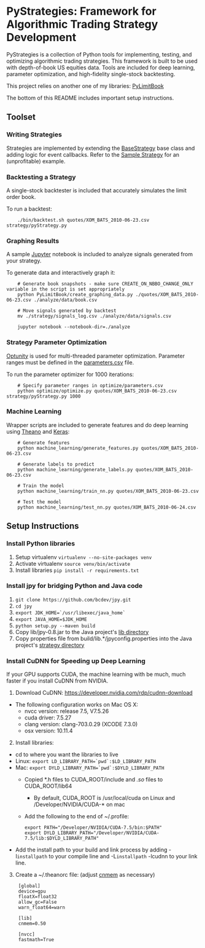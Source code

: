 # PyStrategies: Framework for Algorithmic Trading Strategy Development

PyStrategies is a collection of Python tools for implementing, testing, and optimizing algorithmic trading strategies. This framework is built to be used with depth-of-book US equities data. Tools are included for deep learning, parameter optimization, and high-fidelity single-stock backtesting.

This project relies on another one of my libraries: [PyLimitBook](https://github.com/danielktaylor/PyLimitBook)

The bottom of this README includes important setup instructions.

## Toolset

### Writing Strategies

Strategies are implemented by extending the [BaseStrategy](backtest/PyBridge/basestrategy.py) base class and adding logic for event callbacks. Refer to the [Sample Strategy](strategy/pyStrategy.py) for an (unprofitable) example.

### Backtesting a Strategy

A single-stock backtester is included that accurately simulates the limit order book.

To run a backtest:

        ./bin/backtest.sh quotes/XOM_BATS_2010-06-23.csv strategy/pyStrategy.py

### Graphing Results

A sample [Jupyter](http://jupyter.org/) notebook is included to analyze signals generated from your strategy.

To generate data and interactively graph it:

        # Generate book snapshots - make sure CREATE_ON_NBBO_CHANGE_ONLY variable in the script is set appropriately
        python PyLimitBook/create_graphing_data.py ./quotes/XOM_BATS_2010-06-23.csv ./analyze/data/book.csv

        # Move signals generated by backtest
        mv ./strategy/signals_log.csv ./analyze/data/signals.csv

        jupyter notebook --notebook-dir=./analyze

### Strategy Parameter Optimization

[Optunity](https://github.com/claesenm/optunity) is used for multi-threaded parameter optimization. Parameter ranges must be defined in the [parameters.csv](optimize/parameters.csv) file.

To run the parameter optimizer for 1000 iterations:

        # Specify parameter ranges in optimize/parameters.csv
        python optimize/optimize.py quotes/XOM_BATS_2010-06-23.csv strategy/pyStrategy.py 1000

### Machine Learning

Wrapper scripts are included to generate features and do deep learning using [Theano](https://github.com/Theano/Theano) and [Keras](https://keras.io/):

        # Generate features
        python machine_learning/generate_features.py quotes/XOM_BATS_2010-06-23.csv

        # Generate labels to predict
        python machine_learning/generate_labels.py quotes/XOM_BATS_2010-06-23.csv

        # Train the model
        python machine_learning/train_nn.py quotes/XOM_BATS_2010-06-23.csv

        # Test the model
        python machine_learning/test_nn.py quotes/XOM_BATS_2010-06-24.csv

## Setup Instructions

### Install Python libraries

1. Setup virtualenv ``virtualenv --no-site-packages venv``
2. Activate virtualenv ``source venv/bin/activate``
3. Install libraries ``pip install -r requirements.txt``

### Install jpy for bridging Python and Java code

1. ``git clone https://github.com/bcdev/jpy.git``
2. ``cd jpy``
3. ``export JDK_HOME=`/usr/libexec/java_home` ``
4. ``export JAVA_HOME=$JDK_HOME``
5. ``python setup.py --maven build``
6. Copy lib/jpy-0.8.jar to the Java project's [lib directory](backtest/TradingFramework4j/lib)
7. Copy properties file from build/lib.*/jpyconfig.properties into the Java project's [strategy directory](strategy/jpyconfig.properties)

### Install CuDNN for Speeding up Deep Learning

If your GPU supports CUDA, the machine learning with be much, much faster if you install CuDNN from NVIDIA.

1. Download CuDNN: https://developer.nvidia.com/rdp/cudnn-download
  * The following configuration works on Mac OS X:
    * nvcc version: release 7.5, V7.5.26
    * cuda driver: 7.5.27
    * clang version: clang-703.0.29 (XCODE 7.3.0)
    * osx version: 10.11.4
2. Install libraries:
  *  cd to where you want the libraries to live
  *  Linux: ``export LD_LIBRARY_PATH=`pwd`:$LD_LIBRARY_PATH``
  *  Mac: ``export DYLD_LIBRARY_PATH=`pwd`:$DYLD_LIBRARY_PATH``
       * Copied *.h files to CUDA_ROOT/include and *.so* files to CUDA_ROOT/lib64
           * By default, CUDA_ROOT is /usr/local/cuda on Linux and /Developer/NVIDIA/CUDA-* on mac
       * Add the following to the end of ~/.profile:

             export PATH="/Developer/NVIDIA/CUDA-7.5/bin:$PATH"
             export DYLD_LIBRARY_PATH="/Developer/NVIDIA/CUDA-7.5/lib:$DYLD_LIBRARY_PATH"

  *  Add the install path to your build and link process by adding -I`installpath` to your compile line and -L`installpath` -lcudnn to your link line.
3. Create a ~/.theanorc file: (adjust [cnmem](http://deeplearning.net/software/theano/library/config.html#config.config.lib.cnmem) as necessary)

        [global]
        device=gpu
        floatX=float32
        allow_gc=False
        warn_float64=warn

        [lib]
        cnmem=0.50

        [nvcc]
        fastmath=True
